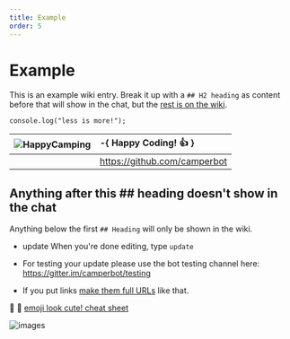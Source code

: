 ```yaml
---
title: Example
order: 5
---
```

# Example

This is an example wiki entry. Break it up with a `## H2 heading` as content before that will show in the chat, but the [rest is on the wiki](https://freecodecamp.com/wiki/docs/example).

```
console.log("less is more!");
```

| ![HappyCamping](https://avatars2.githubusercontent.com/u/13561988?v=3&s=128) | -{ Happy Coding! :+1: } |
| ------------- |:-------------|
|      | https://github.com/camperbot|

## Anything after this ## heading doesn't show in the chat
Anything below the first `## Heading` will only be shown in the wiki.

- update
When you're done editing, type `update`

- For testing your update please use the bot testing channel here:
https://gitter.im/camperbot/testing

- If you put links [make them full URLs](https://freecodecamp.com/wiki/docs/example) like that.

:star2: :hamster: [emoji look cute! cheat sheet](http://www.emoji-cheat-sheet.com/)

![images](https://s3.amazonaws.com/freecodecamp/landingIcons_connect.svg.gz)
